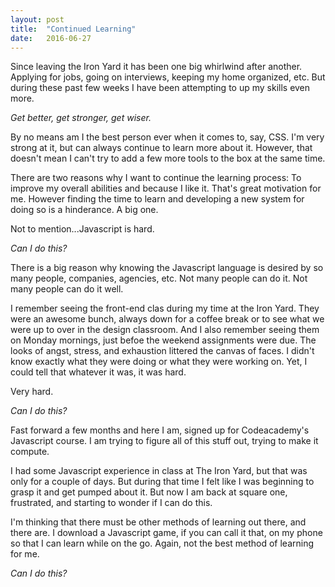```yaml
---
layout: post
title:  "Continued Learning"
date:   2016-06-27
---
```


Since leaving the Iron Yard it has been one big whirlwind after another. Applying for jobs, going on interviews, keeping my home organized, etc. But during these past few weeks I have been attempting to up my skills even more.

*Get better, get stronger, get wiser.*

By no means am I the best person ever when it comes to, say, CSS. I'm very strong at it, but can always continue to learn more about it. However, that doesn't mean I can't try to add a few more tools to the box at the same time.

There are two reasons why I want to continue the learning process: To improve my overall abilities and because I like it. That's great motivation for me. However finding the time to learn and developing a new system for doing so is a hinderance. A big one.

Not to mention...Javascript is hard.

*Can I do this?*

There is a big reason why knowing the Javascript language is desired by so many people, companies, agencies, etc. Not many people can do it. Not many people can do it well. 

I remember seeing the front-end clas during my time at the Iron Yard. They were an awesome bunch, always down for a coffee break or to see what we were up to over in the design classroom. And I also remember seeing them on Monday mornings, just befoe the weekend assignments were due. The looks of angst, stress, and exhaustion littered the canvas of faces. I didn't know exactly what they were doing or what they were working on. Yet, I could tell that whatever it was, it was hard.

Very hard.

*Can I do this?*

Fast forward a few months and here I am, signed up for Codeacademy's Javascript course. I am trying to figure all of this stuff out, trying to make it compute. 

I had some Javascript experience in class at The Iron Yard, but that was only for a couple of days. But during that time I felt like I was beginning to grasp it and get pumped about it. But now I am back at square one, frustrated, and starting to wonder if I can do this.

I'm thinking that there must be other methods of learning out there, and there are. I download a Javascript game, if you can call it that, on my phone so that I can learn while on the go. Again, not the best method of learning for me. 

*Can I do this?*

